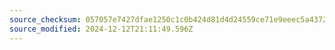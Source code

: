 ```yaml
---
source_checksum: 057057e7427dfae1250c1c0b424d81d4d24559ce71e9eeec5a4372091fe14464
source_modified: 2024-12-12T21:11:49.596Z
---
```


